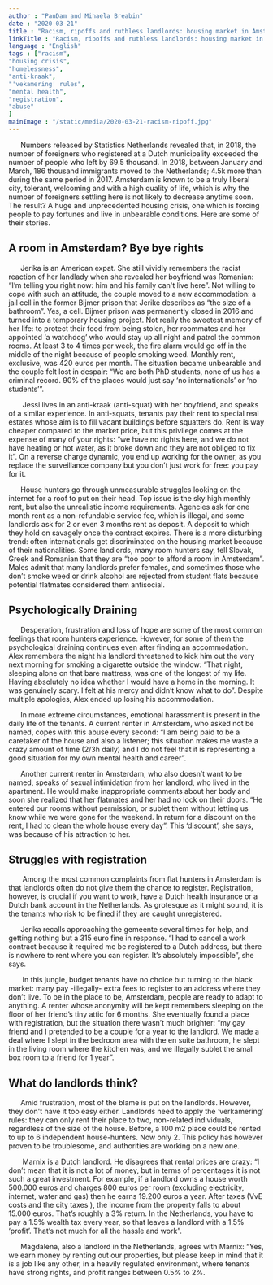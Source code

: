 ```yaml
---
author : "PanDam and Mihaela Breabin"
date : "2020-03-21"
title : "Racism, ripoffs and ruthless landlords: housing market in Amsterdam is a nightmare"
linkTitle : "Racism, ripoffs and ruthless landlords: housing market in Amsterdam is a nightmare"
language : "English"
tags : ["racism",
"housing crisis",
"homelessness",
"anti-kraak",
"'vekamering' rules",
"mental health",
"registration",
"abuse"
]
mainImage : "/static/media/2020-03-21-racism-ripoff.jpg"
---
```



&nbsp;&nbsp;&nbsp;&nbsp;&nbsp;&nbsp;Numbers released by Statistics Netherlands revealed that, in 2018, the number of foreigners who registered at a Dutch municipality exceeded the number of people who left by 69.5 thousand. In 2018, between January and March,  186 thousand immigrants moved to the Netherlands; 4.5k more than during the same period in 2017. Amsterdam is known to be a truly liberal city, tolerant, welcoming and with a high quality of life, which is why the number of foreigners settling here is not likely to decrease anytime soon. The result? A huge and unprecedented housing crisis, one which is forcing people to pay fortunes and live in unbearable conditions. Here are some of their stories.

## A room in Amsterdam? Bye bye rights

&nbsp;&nbsp;&nbsp;&nbsp;&nbsp;&nbsp;Jerika is an American expat. She still vividly remembers the racist reaction of her landlady when she revealed her boyfriend was Romanian: “I’m telling you right now: him and his family can't live here”. Not willing to cope with such an attitude, the couple moved to a new accommodation: a jail cell in the former Bijmer prison that Jerike describes as “the size of a bathroom”. Yes, a cell. Bijmer prison was permanently closed in 2016 and turned into a temporary housing project. Not really the sweetest memory of her life: to protect their food from being stolen, her roommates and her appointed ‘a watchdog’ who would stay up all night and patrol the common rooms. At least 3 to 4 times per week, the fire alarm would go off in the middle of the night because of people smoking weed. Monthly rent, exclusive, was 420 euros per month. The situation became unbearable and the couple felt lost in despair: “We are both PhD students, none of us has a criminal record. 90% of the places would just say ‘no internationals’ or ‘no students’”.

&nbsp;&nbsp;&nbsp;&nbsp;&nbsp;&nbsp; Jessi lives in an anti-kraak (anti-squat) with her boyfriend, and speaks of a similar experience. In anti-squats, tenants pay their rent to special real estates whose aim is to fill vacant buildings before squatters do. Rent is way cheaper compared to the market price, but this privilege comes at the expense of many of your rights: “we have no rights here, and we do not have heating or hot water, as it broke down and they are not obliged to fix it”. On a reverse charge dynamic, you end up working for the owner, as you replace the surveillance company but you don’t just work for free: you pay for it.

&nbsp;&nbsp;&nbsp;&nbsp;&nbsp;&nbsp;House hunters go through unmeasurable struggles looking on the internet for a roof to put on their head. Top issue is the sky high monthly rent, but also the unrealistic income requirements. Agencies ask for one month rent as a non-refundable service fee, which is illegal, and some landlords ask for 2 or even 3 months rent as deposit. A deposit to which they hold on savagely once the contract expires. There is a more disturbing trend: often internationals get discriminated on the housing market because of their nationalities. Some landlords, many room hunters say, tell Slovak, Greek and Romanian that they are “too poor to afford a room in Amsterdam”. Males admit that many landlords prefer females, and sometimes those who don’t smoke weed or drink alcohol are rejected from student flats because potential flatmates considered them antisocial.

## Psychologically Draining

&nbsp;&nbsp;&nbsp;&nbsp;&nbsp;&nbsp;Desperation, frustration and loss of hope are some of the most common feelings that room hunters experience. However, for some of them the psychological draining continues even after finding an accommodation. Alex remembers the night his landlord threatened to kick him out the very next morning for smoking a cigarette outside the window: “That night, sleeping alone on that bare mattress, was one of the longest of my life. Having absolutely no idea whether I would have a home in the morning. It was genuinely scary. I felt at his mercy and didn’t know what to do”. Despite multiple apologies, Alex ended up losing his accommodation.

&nbsp;&nbsp;&nbsp;&nbsp;&nbsp;&nbsp;In more extreme circumstances, emotional harassment is present in the daily life of the tenants. A current renter in Amsterdam, who asked not be named, copes with this abuse every second: “I am being paid to be a caretaker of the house and also a listener; this situation makes me waste a crazy amount of time (2/3h daily) and I do not feel that it is representing a good situation for my own mental health and career”.

&nbsp;&nbsp;&nbsp;&nbsp;&nbsp;&nbsp;Another current renter in Amsterdam, who also doesn’t want to be named, speaks of sexual intimidation from her landlord, who lived in the apartment. He would make inappropriate comments about her body and soon she realized that her flatmates and her had no lock on their doors. “He entered our rooms without permission, or sublet them without letting us know while we were gone for the weekend. In return for a discount on the rent, I had to clean the whole house every day”. This ‘discount’, she says, was because of his attraction to her.

## Struggles with registration

&nbsp;&nbsp;&nbsp;&nbsp;&nbsp;&nbsp; Among the most common complaints from flat hunters in Amsterdam is that landlords often do not give them the chance to register. Registration, however, is crucial if you want to work, have a Dutch health insurance or a Dutch bank account in the Netherlands. As grotesque as it might sound, it is the tenants who risk to be fined if they are caught unregistered.

&nbsp;&nbsp;&nbsp;&nbsp;&nbsp;&nbsp;Jerika recalls approaching the gemeente several times for help, and getting nothing but a 315 euro fine in response.  “I had to cancel a work contract because it required me be registered to a Dutch address, but there is nowhere to rent where you can register. It’s absolutely impossible”, she says.

&nbsp;&nbsp;&nbsp;&nbsp;&nbsp;&nbsp; In this jungle, budget tenants have no choice but turning to the black market: many pay -illegally- extra fees to register to an address where they don’t live. To be in the place to be, Amsterdam, people are ready to adapt to anything. A renter whose anonymity will be kept remembers sleeping on the floor of her friend’s tiny attic for 6 months. She eventually found a place with registration, but the situation there wasn’t much brighter: “my gay friend and I pretended to be a couple for a year to the landlord. We made a deal where I slept in the bedroom area with the en suite bathroom, he slept in the living room where the kitchen was, and we illegally sublet the small box room to a friend for 1 year”.

## What do landlords think?

&nbsp;&nbsp;&nbsp;&nbsp;&nbsp;&nbsp;Amid frustration, most of the blame is put on the landlords. However, they don't have it too easy either. Landlords need to apply the ‘verkamering’ rules: they can only rent their place to two, non-related individuals, regardless of the size of the house. Before, a 100 m2 place could be rented to up to 6 independent house-hunters. Now only 2. This policy has however proven to be troublesome, and authorities are working on a new one.

&nbsp;&nbsp;&nbsp;&nbsp;&nbsp;&nbsp; Marnix is a Dutch landlord. He disagrees that rental prices are crazy: “I don’t mean that it is not a lot of money, but in terms of percentages it is not such a great investment. For example, if a landlord owns a house worth 500.000 euros and charges 800 euros per room (excluding electricity, internet, water and gas) then he earns 19.200 euros a year. After taxes (VvE costs and the city taxes ), the income from the property falls to about 15.000 euros. That’s roughly a 3% return. In the Netherlands, you have to pay a 1.5% wealth tax every year, so that leaves a landlord with a 1.5% ‘profit’. That’s not much for all the hassle and work”.

&nbsp;&nbsp;&nbsp;&nbsp;&nbsp;&nbsp;Magdalena, also a landlord in the Netherlands, agrees with Marnix: “Yes, we earn money by renting out our properties, but please keep in mind that it is a job like any other, in a heavily regulated environment, where tenants have strong rights, and profit ranges between 0.5% to 2%.